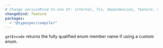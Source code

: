```yaml
---
# Change versionKind to one of: internal, fix, dependencies, feature, deprecation, breaking
changeKind: feature
packages:
  - "@typespec/compiler"
---
```


`getEncode` returns the fully qualified enum member name if using a custom enum.
